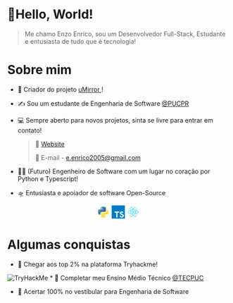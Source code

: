 # 👋Hello, World!
>Me chamo Enzo Enrico, sou um Desenvolvedor Full-Stack, Estudante e entusiasta de tudo que é tecnologia!
# Sobre mim
* 👾 Criador do projeto <a href="https://github.com/enzoenrico/uMirrorSoftware"> uMirror </a>!
* ✍️ Sou um estudante de Engenharia de Software <a href="https://www.pucpr.br/cursos-graduacao/engenharia-de-software/">@PUCPR </a>
* 💻 Sempre aberto para novos projetos, sinta se livre para entrar em contato!
  > 💾 [Website](https://enzoenrico.vercel.app)
  >
  > 📧 E-mail - e.enrico2005@gmail.com
  >
  
* 🧑‍🎓 (Futuro) Engenheiro de Software com um lugar no coração por Python e Typescript!
* 🛸 Entusiasta e apoiador de software Open-Source


<div align="center">
<img height="30" src="https://raw.githubusercontent.com/devicons/devicon/master/icons/python/python-original.svg">
<img height="30" src="https://raw.githubusercontent.com/github/explore/80688e429a7d4ef2fca1e82350fe8e3517d3494d/topics/typescript/typescript.png">
<img height="30" src="https://raw.githubusercontent.com/github/explore/80688e429a7d4ef2fca1e82350fe8e3517d3494d/topics/react/react.png">
</div>

# Algumas conquistas
* 🤖 Chegar aos top 2% na plataforma Tryhackme!
<img src="https://tryhackme-badges.s3.amazonaws.com/potanha.png" alt="TryHackMe">
* 💯 Completar meu Ensino Médio Técnico <a href="https://www.tecpuc.com.br/tecnico-integrado-em-informatica/">@TECPUC </a>

* 🧠 Acertar 100% no vestibular para Engenharia de Software


